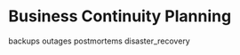 # Business Continuity Planning

<div class="toctree" data-maxdepth="2">

backups outages postmortems disaster\_recovery

</div>
